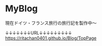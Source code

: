 # MyBlog

現在ドイツ・フランス旅行の旅行記を製作中〜<br>

↓↓↓↓↓↓↓URL↓↓↓↓↓↓↓↓↓<br>
https://ritachan0401.github.io/Blog/TopPage

